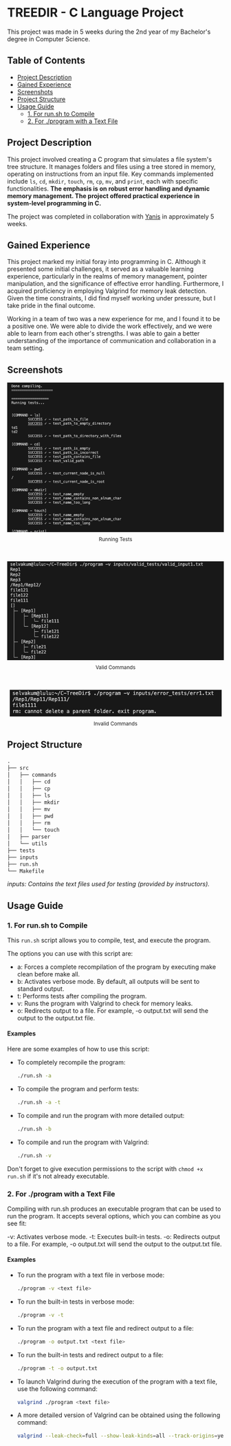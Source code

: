 # TREEDIR - C Language Project
This project was made in 5 weeks during the 2nd year of my Bachelor's degree in Computer Science.

## Table of Contents
- [Project Description](#project-description)
- [Gained Experience](#gained-experience)
- [Screenshots](#screenshots)
- [Project Structure](#project-structure)
- [Usage Guide](#usage-guide)
    - [1. For run.sh to Compile](#1-for-runsh-to-compile)
    - [2. For ./program with a Text File](#2-for-program-with-a-text-file)

## Project Description
This project involved creating a C program that simulates a file system's tree structure. It manages folders and files using a tree stored in memory, operating on instructions from an input file. Key commands implemented include `ls`, `cd`, `mkdir`, `touch`, `rm`, `cp`, `mv`, and `print`, each with specific functionalities. **The emphasis is on robust error handling and dynamic memory management. The project offered practical experience in system-level programming in C.**

The project was completed in collaboration with [Yanis](https://github.com/YanisLcn) in approximately 5 weeks.

## Gained Experience
This project marked my initial foray into programming in C. Although it presented some initial challenges, it served as a valuable learning experience, particularly in the realms of memory management, pointer manipulation, and the significance of effective error handling. Furthermore, I acquired proficiency in employing Valgrind for memory leak detection. Given the time constraints, I did find myself working under pressure, but I take pride in the final outcome.

Working in a team of two was a new experience for me, and I found it to be a positive one. We were able to divide the work effectively, and we were able to learn from each other's strengths. I was able to gain a better understanding of the importance of communication and collaboration in a team setting.

## Screenshots
<p align="center">
  <img src="images/running_tests.png" alt="Running Tests">
  <br>
  <sub>Running Tests</sub>
</p>

<br>

<p align="center">
  <img src="images/valid_commands.png" alt="Valid Commands">
  <br>
  <sub>Valid Commands</sub>
</p>

<br>

<p align="center">
  <img src="images/invalid_commands.png" alt="Invalid Commands">
  <br>
  <sub>Invalid Commands</sub>
</p>

## Project Structure
```
.
├── src
│   ├── commands
│   │   ├── cd
│   │   ├── cp
│   │   ├── ls
│   │   ├── mkdir
│   │   ├── mv
│   │   ├── pwd
│   │   ├── rm
│   │   └── touch
│   ├── parser
│   └── utils
├── tests
├── inputs
├── run.sh
└── Makefile
```
_inputs: Contains the text files used for testing (provided by instructors)._

## Usage Guide

### 1. For run.sh to Compile
This `run.sh` script allows you to compile, test, and execute the program.

The options you can use with this script are:

* a: Forces a complete recompilation of the program by executing make clean before make all.
* b: Activates verbose mode. By default, all outputs will be sent to standard output.
* t: Performs tests after compiling the program.
* v: Runs the program with Valgrind to check for memory leaks.
* o: Redirects output to a file. For example, -o output.txt will send the output to the output.txt file.

#### Examples
Here are some examples of how to use this script:

- To completely recompile the program:
    ```bash
    ./run.sh -a
    ```

- To compile the program and perform tests:
    ```bash
    ./run.sh -a -t
    ```
- To compile and run the program with more detailed output:
    ```bash
    ./run.sh -b
    ```

- To compile and run the program with Valgrind:
    ```bash
    ./run.sh -v
    ```

Don't forget to give execution permissions to the script with `chmod +x run.sh` if it's not already executable.

### 2. For ./program with a Text File

Compiling with run.sh produces an executable program that can be used to run the program. It accepts several options, which you can combine as you see fit:

-v: Activates verbose mode.
-t: Executes built-in tests.
-o: Redirects output to a file. For example, -o output.txt will send the output to the output.txt file.

#### Examples
- To run the program with a text file in verbose mode:
    ```bash
    ./program -v <text file>
    ```

- To run the built-in tests in verbose mode:
    ```bash
    ./program -v -t
    ```

- To run the program with a text file and redirect output to a file:
    ```bash
    ./program -o output.txt <text file>
    ```

- To run the built-in tests and redirect output to a file:
    ```bash
    ./program -t -o output.txt
    ```

- To launch Valgrind during the execution of the program with a text file, use the following command:
    ```bash
    valgrind ./program <text file>
    ```
- A more detailed version of Valgrind can be obtained using the following command:
    ```bash
    valgrind --leak-check=full --show-leak-kinds=all --track-origins=yes --verbose ./program <text file>
    ```